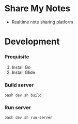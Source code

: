 # Share  My Notes
- Realtime note sharing platform

# Development
### Prequisite
1. Install Go
1. Install Glide

### Build server
```
bash dev.sh build
```
### Run server
```
bash dev.sh run-server
```